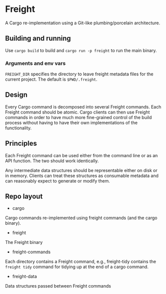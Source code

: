 # Freight

A Cargo re-implementation using a Git-like plumbing/porcelain architecture.


## Building and running

Use `cargo build` to build and `cargo run -p freight` to run the main binary.


### Arguments and env vars

`FREIGHT_DIR` specifies the directory to leave freight metadata files for the
current project. The default is `$PWD/.freight`.

## Design

Every Cargo command is decomposed into several Freight commands. Each Freight
command should be atomic. Cargo clients can then use Freight commands in order
to have much more fine-grained control of the build process without having to
have their own implementations of the functionality.


## Principles

Each Freight command can be used either from the command line or as an API
function. The two should work identically.

Any intermediate data structures should be representable either on disk or in
memory. Clients can treat these structures as consumable metadata and can
reasonably expect to generate or modify them.


## Repo layout

* cargo

Cargo commands re-implemented using freight commands (and the cargo binary).

* freight

The Freight binary

* freight-commands

Each directory contains a Freight command, e.g., freight-tidy contains the
`freight tidy` command for tidying up at the end of a cargo command.

* freight-data

Data structures passed between Freight commands

